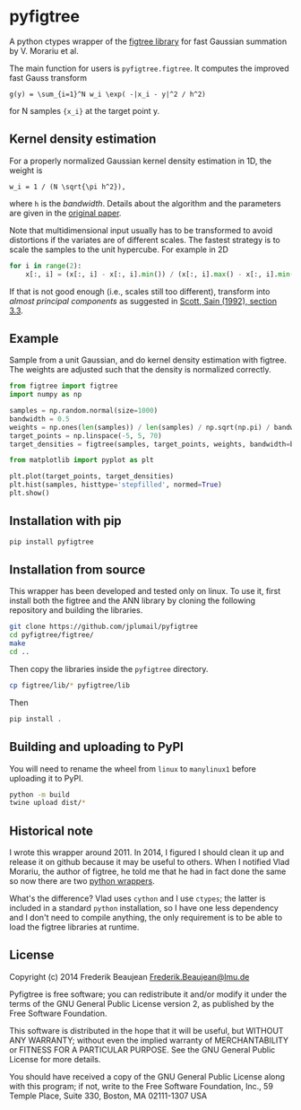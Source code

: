 pyfigtree
=========

A python ctypes wrapper of the
[figtree library](https://github.com/vmorariu/figtree) for fast
Gaussian summation by V. Morariu et al.

The main function for users is `pyfigtree.figtree`. It computes the
improved fast Gauss transform

    g(y) = \sum_{i=1}^N w_i \exp( -|x_i - y|^2 / h^2)

for N samples `{x_i}` at the target point y.

Kernel density estimation
-------------------------

For a properly normalized Gaussian kernel density estimation in 1D,
the weight is

    w_i = 1 / (N \sqrt{\pi h^2}),

where `h` is the *bandwidth*.  Details about the algorithm and the
parameters are given in the
[original paper](http://papers.nips.cc/paper/3420-automatic-online-tuning-for-fast-gaussian-summation.pdf).

Note that multidimensional input usually has to be transformed to
avoid distortions if the variates are of different scales.  The
fastest strategy is to scale the samples to the unit hypercube. For example in 2D

```python
for i in range(2):
    x[:, i] = (x[:, i] - x[:, i].min()) / (x[:, i].max() - x[:, i].min())
```

If that is not good enough (i.e., scales still too different), transform
into *almost principal components* as suggested in [Scott, Sain (1992),
section 3.3](http://bama.ua.edu/~mdporter2/papers/Multi-dimensional%20density%20estimation_Scott_Sain.pdf).

Example
-------

Sample from a unit Gaussian, and do kernel density estimation with
figtree. The weights are adjusted such that the density is normalized
correctly.

```python
from figtree import figtree
import numpy as np

samples = np.random.normal(size=1000)
bandwidth = 0.5
weights = np.ones(len(samples)) / len(samples) / np.sqrt(np.pi) / bandwidth
target_points = np.linspace(-5, 5, 70)
target_densities = figtree(samples, target_points, weights, bandwidth=bandwidth)

from matplotlib import pyplot as plt

plt.plot(target_points, target_densities)
plt.hist(samples, histtype='stepfilled', normed=True)
plt.show()
```

Installation with pip
------------

```sh
pip install pyfigtree
```

Installation from source
------------

This wrapper has been developed and tested only on linux. To use it,
first install both the figtree and the ANN library by cloning the 
following repository and building the libraries.

```sh
git clone https://github.com/jplumail/pyfigtree
cd pyfigtree/figtree/
make
cd ..
```

Then copy the libraries inside the `pyfigtree` directory.

```sh
cp figtree/lib/* pyfigtree/lib
```

Then

```sh
pip install .
```

Building and uploading to PyPI
------------

You will need to rename the wheel from `linux` to `manylinux1` before 
uploading it to PyPI. 

```sh
python -m build
twine upload dist/*
```

Historical note
---------------

I wrote this wrapper around 2011. In 2014, I figured I should clean it
up and release it on github because it may be useful to others. When I
notified Vlad Morariu, the author of figtree, he told me that he had
in fact done the same so now there are two
[python wrappers](https://github.com/vmorariu/figtree#python-wrapper).

What's the difference? Vlad uses `cython` and I use `ctypes`; the
latter is included in a standard `python` installation, so I have one
less dependency and I don't need to compile anything, the only requirement
is to be able to load the figtree libraries at runtime.

License
-------

Copyright (c) 2014 Frederik Beaujean <Frederik.Beaujean@lmu.de>

Pyfigtree is free software; you can redistribute it and/or modify it
under the terms of the GNU General Public License version 2, as
published by the Free Software Foundation.

This software is distributed in the hope that it will be useful, but
WITHOUT ANY WARRANTY; without even the implied warranty of
MERCHANTABILITY or FITNESS FOR A PARTICULAR PURPOSE.  See the GNU
General Public License for more details.

You should have received a copy of the GNU General Public License
along with this program; if not, write to the Free Software
Foundation, Inc., 59 Temple Place, Suite 330, Boston, MA 02111-1307
USA
